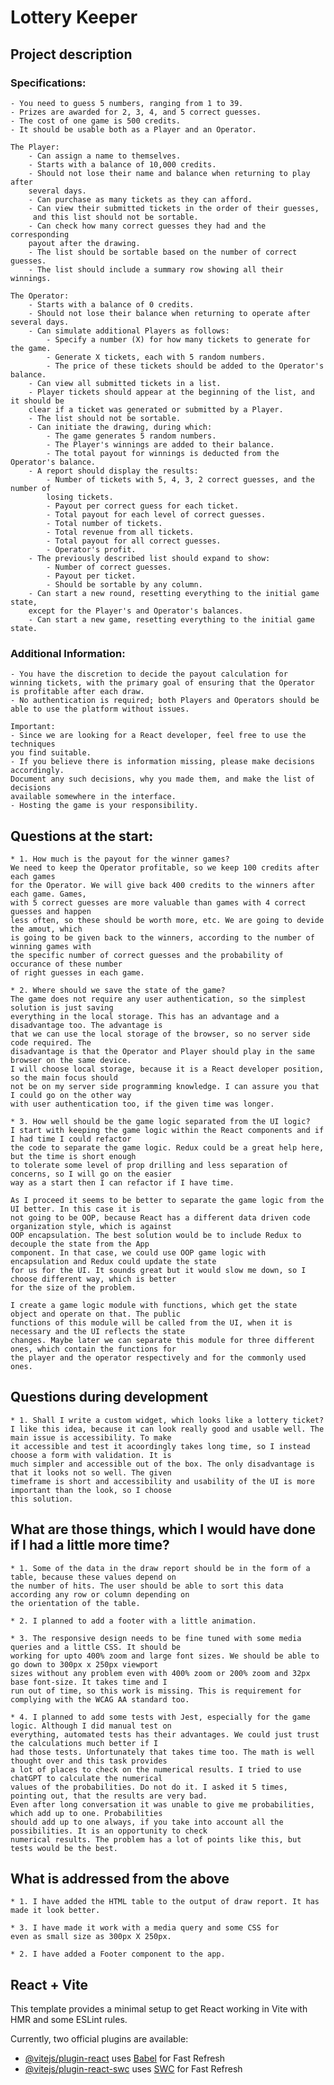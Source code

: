 # Lottery Keeper

## Project description

### Specifications:

    - You need to guess 5 numbers, ranging from 1 to 39.
    - Prizes are awarded for 2, 3, 4, and 5 correct guesses.
    - The cost of one game is 500 credits.
    - It should be usable both as a Player and an Operator.

    The Player:
        - Can assign a name to themselves.
        - Starts with a balance of 10,000 credits.
        - Should not lose their name and balance when returning to play after
        several days.
        - Can purchase as many tickets as they can afford.
        - Can view their submitted tickets in the order of their guesses,
         and this list should not be sortable.
        - Can check how many correct guesses they had and the corresponding
        payout after the drawing.
        - The list should be sortable based on the number of correct guesses.
        - The list should include a summary row showing all their winnings.

    The Operator:
        - Starts with a balance of 0 credits.
        - Should not lose their balance when returning to operate after several days.
        - Can simulate additional Players as follows:
            - Specify a number (X) for how many tickets to generate for the game.
            - Generate X tickets, each with 5 random numbers.
            - The price of these tickets should be added to the Operator's balance.
        - Can view all submitted tickets in a list.
        - Player tickets should appear at the beginning of the list, and it should be
        clear if a ticket was generated or submitted by a Player.
        - The list should not be sortable.
        - Can initiate the drawing, during which:
            - The game generates 5 random numbers.
            - The Player's winnings are added to their balance.
            - The total payout for winnings is deducted from the Operator's balance.
        - A report should display the results:
            - Number of tickets with 5, 4, 3, 2 correct guesses, and the number of
            losing tickets.
            - Payout per correct guess for each ticket.
            - Total payout for each level of correct guesses.
            - Total number of tickets.
            - Total revenue from all tickets.
            - Total payout for all correct guesses.
            - Operator's profit.
        - The previously described list should expand to show:
            - Number of correct guesses.
            - Payout per ticket.
            - Should be sortable by any column.
        - Can start a new round, resetting everything to the initial game state,
        except for the Player's and Operator's balances.
        - Can start a new game, resetting everything to the initial game state.

### Additional Information:

    - You have the discretion to decide the payout calculation for
    winning tickets, with the primary goal of ensuring that the Operator
    is profitable after each draw.
    - No authentication is required; both Players and Operators should be
    able to use the platform without issues.

    Important:
    - Since we are looking for a React developer, feel free to use the techniques
    you find suitable.
    - If you believe there is information missing, please make decisions accordingly.
    Document any such decisions, why you made them, and make the list of decisions
    available somewhere in the interface.
    - Hosting the game is your responsibility.

## Questions at the start:

    * 1. How much is the payout for the winner games?
    We need to keep the Operator profitable, so we keep 100 credits after each games
    for the Operator. We will give back 400 credits to the winners after each game. Games,
    with 5 correct guesses are more valuable than games with 4 correct guesses and happen
    less often, so these should be worth more, etc. We are going to devide the amout, which
    is going to be given back to the winners, according to the number of winning games with
    the specific number of correct guesses and the probability of occurance of these number
    of right guesses in each game.

    * 2. Where should we save the state of the game?
    The game does not require any user authentication, so the simplest solution is just saving
    everything in the local storage. This has an advantage and a disadvantage too. The advantage is
    that we can use the local storage of the browser, so no server side code required. The
    disadvantage is that the Operator and Player should play in the same browser on the same device.
    I will choose local storage, because it is a React developer position, so the main focus should
    not be on my server side programming knowledge. I can assure you that I could go on the other way
    with user authentication too, if the given time was longer.

    * 3. How well should be the game logic separated from the UI logic?
    I start with keeping the game logic within the React components and if I had time I could refactor
    the code to separate the game logic. Redux could be a great help here, but the time is short enough
    to tolerate some level of prop drilling and less separation of concerns, so I will go on the easier
    way as a start then I can refactor if I have time.

    As I proceed it seems to be better to separate the game logic from the UI better. In this case it is
    not going to be OOP, because React has a different data driven code organization style, which is against
    OOP encapsulation. The best solution would be to include Redux to decouple the state from the App
    component. In that case, we could use OOP game logic with encapsulation and Redux could update the state
    for us for the UI. It sounds great but it would slow me down, so I choose different way, which is better
    for the size of the problem.

    I create a game logic module with functions, which get the state object and operate on that. The public
    functions of this module will be called from the UI, when it is necessary and the UI reflects the state
    changes. Maybe later we can separate this module for three different ones, which contain the functions for
    the player and the operator respectively and for the commonly used ones.

## Questions during development

    * 1. Shall I write a custom widget, which looks like a lottery ticket?
    I like this idea, because it can look really good and usable well. The main issue is accessibility. To make
    it accessible and test it acoordingly takes long time, so I instead choose a form with validation. It is
    much simpler and accessible out of the box. The only disadvantage is that it looks not so well. The given
    timeframe is short and accessibility and usability of the UI is more important than the look, so I choose
    this solution.

## What are those things, which I would have done if I had a little more time?

    * 1. Some of the data in the draw report should be in the form of a table, because these values depend on
    the number of hits. The user should be able to sort this data according any row or column depending on
    the orientation of the table.

    * 2. I planned to add a footer with a little animation.

    * 3. The responsive design needs to be fine tuned with some media queries and a little CSS. It should be
    working for upto 400% zoom and large font sizes. We should be able to go down to 300px x 250px viewport
    sizes without any problem even with 400% zoom or 200% zoom and 32px base font-size. It takes time and I
    run out of time, so this work is missing. This is requirement for complying with the WCAG AA standard too.

    * 4. I planned to add some tests with Jest, especially for the game logic. Although I did manual test on
    everything, automated tests has their advantages. We could just trust the calculations much better if I
    had those tests. Unfortunately that takes time too. The math is well thought over and this task provides
    a lot of places to check on the numerical results. I tried to use chatGPT to calculate the numerical
    values of the probabilities. Do not do it. I asked it 5 times, pointing out, that the results are very bad.
    Even after long conversation it was unable to give me probabilities, which add up to one. Probabilities
    should add up to one always, if you take into account all the possibilities. It is an opportunity to check
    numerical results. The problem has a lot of points like this, but tests would be the best.

## What is addressed from the above

    * 1. I have added the HTML table to the output of draw report. It has made it look better.

    * 3. I have made it work with a media query and some CSS for
    even as small size as 300px X 250px.

    * 2. I have added a Footer component to the app.

## React + Vite

This template provides a minimal setup to get React working in Vite with HMR and
some ESLint rules.

Currently, two official plugins are available:

- [@vitejs/plugin-react](https://github.com/vitejs/vite-plugin-react/blob/main/packages/plugin-react/README.md)
  uses [Babel](https://babeljs.io/) for Fast Refresh
- [@vitejs/plugin-react-swc](https://github.com/vitejs/vite-plugin-react-swc)
  uses [SWC](https://swc.rs/) for Fast Refresh
